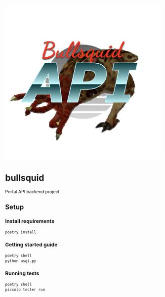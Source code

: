 ![project logo](docs/bullsquid.png)

# bullsquid

Portal API backend project.

## Setup

### Install requirements

```bash
poetry install
```

### Getting started guide

```bash
poetry shell
python asgi.py
```

### Running tests

```bash
poetry shell
piccolo tester run
```

